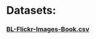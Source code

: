 # Datasets:

### [BL-Flickr-Images-Book.csv](https://github.com/realpython/python-data-cleaning/blob/master/Datasets/BL-Flickr-Images-Book.csv)
